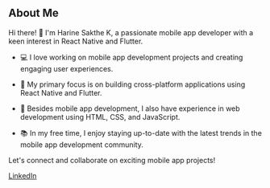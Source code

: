 ## About Me

Hi there! 👋 I'm Harine Sakthe K, a passionate mobile app developer with a keen interest in React Native and Flutter.

- 💻 I love working on mobile app development projects and creating engaging user experiences.
 
- 📱 My primary focus is on building cross-platform applications using React Native and Flutter.

- 🌟 Besides mobile app development, I also have experience in web development using HTML, CSS, and JavaScript.

- 📚 In my free time, I enjoy staying up-to-date with the latest trends in the mobile app development community.

Let's connect and collaborate on exciting mobile app projects!

[LinkedIn]([https://www.linkedin.com/in/your-profile-url](https://www.linkedin.com/in/harine-kannan-078042271/))
